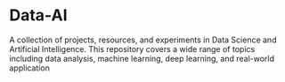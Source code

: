 # Data-AI
A collection of projects, resources, and experiments in Data Science and Artificial Intelligence. This repository covers a wide range of topics including data analysis, machine learning, deep learning, and real-world application
